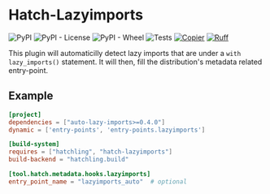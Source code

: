 # Hatch-Lazyimports
![PyPI](https://img.shields.io/pypi/v/hatch-lazyimports)
![PyPI - License](https://img.shields.io/pypi/l/hatch-lazyimports)
![PyPI - Wheel](https://img.shields.io/pypi/wheel/hatch-lazyimports)
![Tests](https://github.com/hmiladhia/hatch-lazyimports/actions/workflows/tests.yml/badge.svg)
[![Copier](https://img.shields.io/endpoint?url=https://raw.githubusercontent.com/copier-org/copier/master/img/badge/badge-grayscale-inverted-border-orange.json)](https://github.com/copier-org/copier)
[![Ruff](https://img.shields.io/endpoint?url=https://raw.githubusercontent.com/astral-sh/ruff/main/assets/badge/v2.json)](https://github.com/astral-sh/ruff)

This plugin will automaticilly detect lazy imports that are under a `with lazy_imports()` statement.
It will then, fill the distribution's metadata related entry-point.

## Example

```toml
[project]
dependencies = ["auto-lazy-imports>=0.4.0"]
dynamic = ['entry-points', 'entry-points.lazyimports']

[build-system]
requires = ["hatchling", "hatch-lazyimports"]
build-backend = "hatchling.build"

[tool.hatch.metadata.hooks.lazyimports]
entry_point_name = "lazyimports_auto"  # optional
```
